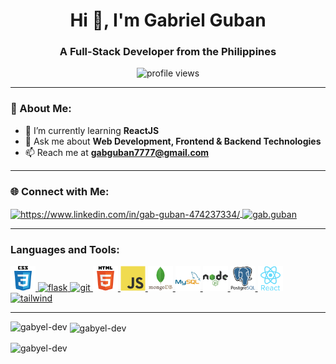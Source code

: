 <h1 align="center">Hi 👋, I'm Gabriel Guban</h1>
<h3 align="center">A Full-Stack Developer from the Philippines</h3>

<p align="center">
  <img src="https://komarev.com/ghpvc/?username=gabguban&label=Profile%20Views&color=0e75b6&style=flat" alt="profile views" />
</p>

---

### 🚀 About Me:
- 🌱 I’m currently learning **ReactJS**
- 💬 Ask me about **Web Development, Frontend & Backend Technologies**
- 📫 Reach me at **gabguban7777@gmail.com**

---

### 🌐 Connect with Me:
<p align="left">
  <a href="https://www.linkedin.com/in/gab-guban-474237334/" target="_blank">
   <img align="center" src="https://raw.githubusercontent.com/rahuldkjain/github-profile-readme-generator/master/src/images/icons/Social/linked-in-alt.svg" alt="https://www.linkedin.com/in/gab-guban-474237334/" height="30" width="40" />
  </a>
  <a href="https://fb.com/gab.guban" target="_blank">
<img align="center" src="https://raw.githubusercontent.com/rahuldkjain/github-profile-readme-generator/master/src/images/icons/Social/facebook.svg" alt="gab.guban" height="30" width="40" />
  </a>
</p>

---

<h3 align="left">Languages and Tools:</h3>
<p align="left"> <a href="https://www.w3schools.com/css/" target="_blank" rel="noreferrer"> <img src="https://raw.githubusercontent.com/devicons/devicon/master/icons/css3/css3-original-wordmark.svg" alt="css3" width="40" height="40"/>  <a href="https://flask.palletsprojects.com/" target="_blank" rel="noreferrer"> <img src="https://www.vectorlogo.zone/logos/pocoo_flask/pocoo_flask-icon.svg" alt="flask" width="40" height="40"/> </a> <a href="https://git-scm.com/" target="_blank" rel="noreferrer"> <img src="https://www.vectorlogo.zone/logos/git-scm/git-scm-icon.svg" alt="git" width="40" height="40"/> </a> <a href="https://www.w3.org/html/" target="_blank" rel="noreferrer"> <img src="https://raw.githubusercontent.com/devicons/devicon/master/icons/html5/html5-original-wordmark.svg" alt="html5" width="40" height="40"/> </a> <a href="https://developer.mozilla.org/en-US/docs/Web/JavaScript" target="_blank" rel="noreferrer"> <img src="https://raw.githubusercontent.com/devicons/devicon/master/icons/javascript/javascript-original.svg" alt="javascript" width="40" height="40"/> </a> <a href="https://www.mongodb.com/" target="_blank" rel="noreferrer"> <img src="https://raw.githubusercontent.com/devicons/devicon/master/icons/mongodb/mongodb-original-wordmark.svg" alt="mongodb" width="40" height="40"/> </a> <a href="https://www.mysql.com/" target="_blank" rel="noreferrer"> <img src="https://raw.githubusercontent.com/devicons/devicon/master/icons/mysql/mysql-original-wordmark.svg" alt="mysql" width="40" height="40"/> </a> <a href="https://nodejs.org" target="_blank" rel="noreferrer"> <img src="https://raw.githubusercontent.com/devicons/devicon/master/icons/nodejs/nodejs-original-wordmark.svg" alt="nodejs" width="40" height="40"/> </a> <a href="https://www.postgresql.org" target="_blank" rel="noreferrer"> <img src="https://raw.githubusercontent.com/devicons/devicon/master/icons/postgresql/postgresql-original-wordmark.svg" alt="postgresql" width="40" height="40"/> </a> <a href="https://reactjs.org/" target="_blank" rel="noreferrer"> <img src="https://raw.githubusercontent.com/devicons/devicon/master/icons/react/react-original-wordmark.svg" alt="react" width="40" height="40"/> </a> <a href="https://tailwindcss.com/" target="_blank" rel="noreferrer"> <img src="https://www.vectorlogo.zone/logos/tailwindcss/tailwindcss-icon.svg" alt="tailwind" width="40" height="40"/> </a> </p>

---

<p><img align="left" src="https://github-readme-stats.vercel.app/api/top-langs?username=gabyel-dev&show_icons=true&locale=en&layout=compact" alt="gabyel-dev" /></p>

<p>&nbsp;<img align="center" src="https://github-readme-stats.vercel.app/api?username=gabyel-dev&show_icons=true&locale=en" alt="gabyel-dev" /></p>

<p><img align="center" src="https://github-readme-streak-stats.herokuapp.com/?user=gabyel-dev&" alt="gabyel-dev" /></p>


